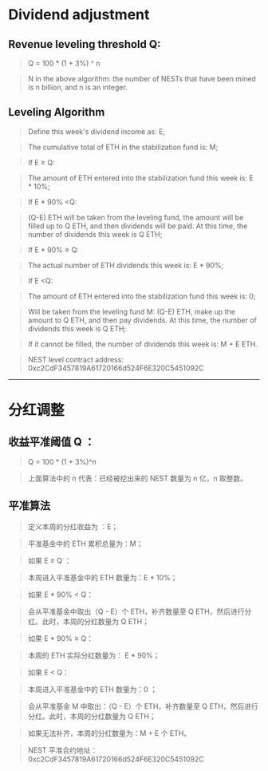 # Dividend adjustment
## Revenue leveling threshold Q:

> Q = 100 * (1 + 3%) ^ n

> N in the above algorithm: the number of NESTs that have been mined is n billion, and n is an integer.

## Leveling Algorithm

> Define this week's dividend income as: E;

> The cumulative total of ETH in the stabilization fund is: M;

> If E ≥ Q:

> The amount of ETH entered into the stabilization fund this week is: E * 10%;

> If E * 90% <Q:

> (Q-E) ETH will be taken from the leveling fund, the amount will be filled up to Q ETH, and then dividends will be paid. At this time, the number of dividends this week is Q ETH;

> If E * 90% ≥ Q:

> The actual number of ETH dividends this week is: E * 90%;

> If E <Q:

> The amount of ETH entered into the stabilization fund this week is: 0;

> Will be taken from the leveling fund M: (Q-E) ETH, make up the amount to Q ETH, and then pay dividends. At this time, the number of dividends this week is Q ETH;

> If it cannot be filled, the number of dividends this week is: M + E ETH.

> NEST level contract address: 0xc2CdF3457819A61720166d524F6E320C5451092C

---

# 分红调整
## 收益平准阈值 Q ：

> Q = 100 * (1 + 3%)^n

> 上面算法中的 n 代表：已经被挖出来的 NEST 数量为 n 亿，n 取整数。

## 平准算法

> 定义本周的分红收益为 ：E；

> 平准基金中的 ETH 累积总量为：M；

> 如果 E ≥ Q ：

> 本周进入平准基金中的 ETH 数量为：E * 10%；

> 如果 E * 90% < Q：

> 会从平准基金中取出（Q - E）个 ETH，补齐数量至 Q ETH，然后进行分红。此时，本周的分红数量为 Q ETH；

> 如果 E * 90% ≥ Q：

> 本周的 ETH 实际分红数量为： E * 90%；

> 如果 E < Q：

> 本周进入平准基金中的 ETH 数量为：0 ；

> 会从平准基金 M 中取出：（Q - E）个 ETH，补齐数量至 Q ETH，然后进行分红。此时，本周的分红数量为 Q ETH；

> 如果无法补齐，本周的分红数量为：M + E 个 ETH。

> NEST 平准合约地址：0xc2CdF3457819A61720166d524F6E320C5451092C
